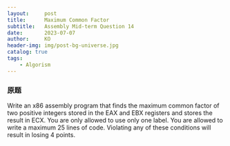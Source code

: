 ```yaml
---
layout:     post
title:      Maximum Common Factor
subtitle:   Assembly Mid-term Question 14
date:       2023-07-07
author:     KO
header-img: img/post-bg-universe.jpg
catalog: true
tags:
    - Algorism
---
```



### 原题 
Write an x86 assembly program that finds the maximum common factor of two positive integers stored in the EAX and EBX registers and stores the result in ECX. You are only allowed to use only one label. You are allowed to write a maximum 25 lines of code. Violating any of these conditions will result in losing 4 points.
